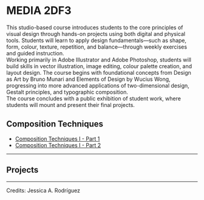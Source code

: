 # MEDIA 2DF3

This studio-based course introduces students to the core principles of visual design through hands-on projects using both digital and physical tools. Students will learn to apply design fundamentals—such as shape, form, colour, texture, repetition, and balance—through weekly exercises and guided instruction.  
Working primarily in Adobe Illustrator and Adobe Photoshop, students will build skills in vector illustration, image editing, colour palette creation, and layout design. The course begins with foundational concepts from Design as Art by Bruno Munari and Elements of Design by Wucius Wong, progressing into more advanced applications of two-dimensional design, Gestalt principles, and typographic composition.  
The course concludes with a public exhibition of student work, where students will mount and present their final projects.  

## Composition Techniques

+ [Composition Techniques I - Part 1](Comp-Tech-1-Part1.md)
+ [Composition Techniques I - Part 2](Comp-Tech-1-Part2.md)

---

## Projects


________________________________________________________________________

Credits: Jessica A. Rodríguez

